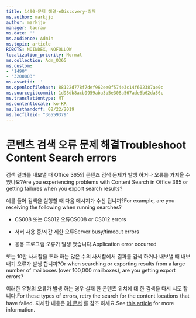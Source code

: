 ```yaml
---
title: 1490-문제 해결-eDiscovery-실패
ms.author: markjjo
author: markjjo
manager: lauraw
ms.date: ''
ms.audience: Admin
ms.topic: article
ROBOTS: NOINDEX, NOFOLLOW
localization_priority: Normal
ms.collection: Adm_O365
ms.custom:
- "1490"
- "3200003"
ms.assetid: ''
ms.openlocfilehash: 88122d778f7def962ee0f574e3c14f602387ae0c
ms.sourcegitcommit: 1d98db8acb9959aba3b5e308a567ade6b62da56c
ms.translationtype: MT
ms.contentlocale: ko-KR
ms.lasthandoff: 08/22/2019
ms.locfileid: "36559379"
---
```

# <a name="troubleshoot-content-search-errors"></a><span data-ttu-id="69f59-102">콘텐츠 검색 오류 문제 해결</span><span class="sxs-lookup"><span data-stu-id="69f59-102">Troubleshoot Content Search errors</span></span>

<span data-ttu-id="69f59-103">검색 결과를 내보낼 때 Office 365의 콘텐츠 검색 문제가 발생 하거나 오류를 가져올 수 있나요?</span><span class="sxs-lookup"><span data-stu-id="69f59-103">Are you experiencing problems with Content Search in Office 365 or getting failures when you export search results?</span></span>

<span data-ttu-id="69f59-104">예를 들어 검색을 실행할 때 다음 메시지가 수신 됩니까?</span><span class="sxs-lookup"><span data-stu-id="69f59-104">For example, are you receiving the following when running searches?</span></span>

- <span data-ttu-id="69f59-105">CS008 또는 CS012 오류</span><span class="sxs-lookup"><span data-stu-id="69f59-105">CS008 or CS012 errors</span></span>

- <span data-ttu-id="69f59-106">서버 사용 중/시간 제한 오류</span><span class="sxs-lookup"><span data-stu-id="69f59-106">Server busy/timeout errors</span></span>

- <span data-ttu-id="69f59-107">응용 프로그램 오류가 발생 했습니다.</span><span class="sxs-lookup"><span data-stu-id="69f59-107">Application error occurred</span></span>

<span data-ttu-id="69f59-108">또는 10만 사서함을 초과 하는 많은 수의 사서함에서 결과를 검색 하거나 내보낼 때 내보내기 오류가 발생 합니까?</span><span class="sxs-lookup"><span data-stu-id="69f59-108">Or when searching or exporting results from a large number of mailboxes (over 100,000 mailboxes), are you getting export errors?</span></span>

<span data-ttu-id="69f59-109">이러한 유형의 오류가 발생 하는 경우 실패 한 콘텐츠 위치에 대 한 검색을 다시 시도 합니다.</span><span class="sxs-lookup"><span data-stu-id="69f59-109">For these types of errors, retry the search for the content locations that have failed.</span></span> <span data-ttu-id="69f59-110">자세한 내용은 [이 문서](https://docs.microsoft.com/office365/securitycompliance/retry-failed-content-search) 를 참조 하세요.</span><span class="sxs-lookup"><span data-stu-id="69f59-110">See  [this article](https://docs.microsoft.com/office365/securitycompliance/retry-failed-content-search) for more information.</span></span>
